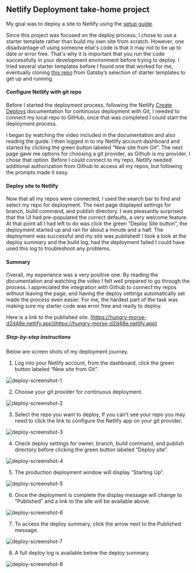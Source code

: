 ## Netlify Deployment take-home project

My goal was to deploy a site to Netlify using the [setup guide](https://docs.netlify.com/site-deploys/create-deploys/#deploy-with-git).

Since this project was focused on the deploy process, I chose to use a starter template rather than build my own site from scratch. However, one disadvantage of using someone else's code is that it may not to be up to date or error free. That's why it is important that you run the code successfully in your development environment before trying to deploy. I tried several starter templates before I found one that worked for me, eventually cloning [this repo](https://www.gatsbyjs.com/starters/gatsbyjs/gatsby-starter-blog/) from Gatsby’s selection of starter templates to get up and running.

#### Configure Netlify with git repo

Before I started the deployment process, following the Netlify [Create Deploys](https://docs.netlify.com/site-deploys/create-deploys/#deploy-with-git) documentation for continuous deployment with Git, I needed to connect my local repo to GitHub, once that was completed I could start the deployment process.  

I began by watching the video included in the documentation and also reading the guide. I then logged in to my Netlify account dashboard and started by clicking the green button labeled “New site from Git”. The next page gave me options for choosing a git provider, as Github is my provider, I chose that option. Before I could connect to my repo, Netlify needed additional authorization from Github to access all my repos, but following the prompts made it easy. 

#### Deploy site to Netlify

Now that all my repos were connected, I used the search bar to find and select my repo for deployment. The next page displayed settings for branch, build command, and publish directory. I was pleasantly surprised that the UI had pre-populated the correct defaults, a very welcome feature. At that point all I had left to do was click the green “Deploy Site button”, the deployment started up and ran for about a minute and a half. The deployment was successful and my site was published! I took a look at the deploy summary and the build log, had the deployment failed I could have used this log to troubleshoot any problems.

#### Summary

Overall, my experience was a very positive one. By reading the documentation and watching the video I felt well prepared to go through the process. I appreciated the integration with Github to connect my repos without leaving the page, and having the deploy settings automatically set made the process even easier. For me, the hardest part of the task was making sure my starter code was error free and ready to deploy.


Here is a link to the published site.
[https://hungry-morse-d2d48e.netlify.app](https://hungry-morse-d2d48e.netlify.app)


##### Step-by-step instructions

Below are screen shots of my deployment journey.

1. Log into your Netlify account, from the dashboard, click the green button labeled “New site from Git”.

![deploy-screenshot-1](/img/deploy-screenshots/1.png)

2. Choose your git provider for continuous deployment.

![deploy-screenshot-2](/img/deploy-screenshots/2.png)

3. Select the repo you want to deploy, If you can’t see your repo you may need to click the link to configure the Netlify app on your git provider.

![deploy-screenshot-3](/img/deploy-screenshots/3.png)

4. Check deploy settings for owner, branch, build command, and publish directory before clicking the green button labeled “Deploy site”.

![deploy-screenshot-4](/img/deploy-screenshots/4.png)

5. The production deployment window will display “Starting Up”.

![deploy-screenshot-5](/img/deploy-screenshots/5.png)

6. Once the deployment is complete the display message will change to “Published” and a link to the site will be available above.

![deploy-screenshot-6](/img/deploy-screenshots/6.png)

7. To access the deploy summary, click the arrow next to the Published message.

![deploy-screenshot-7](/img/deploy-screenshots/7.png)

8. A full deploy log is available below the deploy summary.

![deploy-screenshot-8](/img/deploy-screenshots/8.png)




